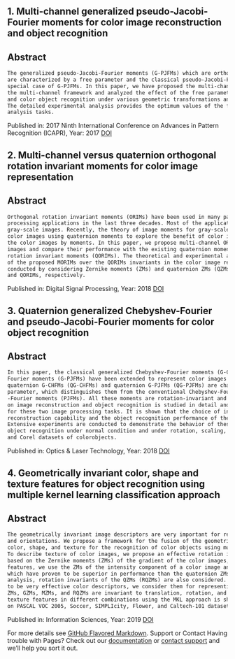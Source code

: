 ## 1. Multi-channel generalized pseudo-Jacobi-Fourier moments for color image reconstruction and object recognition
## Abstract
```markdown
The generalized pseudo-Jacobi-Fourier moments (G-PJFMs) which are orthogonal and rotation invariant
are characterized by a free parameter and the classical pseudo-Jacobi-Fourier moments (PJFMs) are the
special case of G-PJFMs. In this paper, we have proposed the multi-channel G-PJFMs (MG-PJFMs) using
the multi-channel framework and analyzed the effect of the free parameter on color image reconstruction
and color object recognition under various geometric transformations and noisy conditions for G-PJFMs. 
The detailed experimental analysis provides the optimum values of the free parameter for these image 
analysis tasks.
```
Published in: 2017 Ninth International Conference on Advances in Pattern Recognition (ICAPR), Year: 2017
[DOI]( 10.1109/ICAPR.2017.8592964)

## 2. Multi-channel versus quaternion orthogonal rotation invariant moments for color image representation
## Abstract
```markdown
Orthogonal rotation invariant moments (ORIMs) have been used in many pattern recognition and image 
processing applications in the last three decades. Most of the applications relate to monochrome and
gray-scale images. Recently, the theory of image moments for gray-scale images has been extended to 
color images using quaternion moments to explore the benefit of color information while representing 
the color images by moments. In this paper, we propose multi-channel ORIMs (MORIMs) invariants for color
images and compare their performance with the existing quaternion moments, called quaternion orthogonal 
rotation invariant moments (QORIMs). The theoretical and experimental analysis demonstrates the superiority
of the proposed MORIMs over the QORIMs invariants in the color image recognition task. The experiments are 
conducted by considering Zernike moments (ZMs) and quaternion ZMs (QZMs) as the representatives of MORIMs
and QORIMs, respectively.
```
Published in: Digital Signal Processing, Year: 2018
[DOI](https://doi.org/10.1016/j.dsp.2018.04.001)

## 3. Quaternion generalized Chebyshev-Fourier and pseudo-Jacobi-Fourier moments for color object recognition
## Abstract
```markdown
In this paper, the classical generalized Chebyshev-Fourier moments (G-CHFMs) and generalized pseudo–Jacobi-
Fourier moments (G-PJFMs) have been extended to represent color images using quaternion algebra. The proposed
quaternion G-CHFMs (QG-CHFMs) and quaternion G-PJFMs (QG-PJFMs) are characterized by a parameter , called free
parameter, which distinguishes them from the conventional Chebyshev-Fourier moments (CHFMs) and pseudo-Jacobi
-Fourier moments (PJFMs). All these moments are rotation-invariant and orthogonal. The effect of the parameter
on image reconstruction and object recognition is studied in detail and its optimal values have been obtained 
for these two image processing tasks. It is shown that the choice of influences significantly the image 
reconstruction capability and the object recognition performance of the proposed QG-CHFMs and QG-PJFMs moments. 
Extensive experiments are conducted to demonstrate the behavior of these moments on image reconstruction and 
object recognition under normal condition and under rotation, scaling, and noise using COIL-100, SIMPLIcity 
and Corel datasets of colorobjects.
```
Published in: Optics & Laser Technology, Year: 2018
[DOI](https://doi.org/10.1016/j.optlastec.2018.03.033)

## 4. Geometrically invariant color, shape and texture features for object recognition using multiple kernel learning classification approach
## Abstract
```markdown
The geometrically invariant image descriptors are very important for recognizing objects of arbitrary shapes
and orientations. We propose a framework for the fusion of the geometrically invariant descriptors representing
color, shape, and texture for the recognition of color objects using multiple kernel learning (MKL) approach.
To describe texture of color images, we propose an effective rotation invariant texture descriptor which is 
based on the Zernike moments (ZMs) of the gradient of the color images, referred to as the GZMs. For the shape
features, we use the ZMs of the intensity component of a color image and also use multi-channel ZMs (MZMs) 
which have proven to be superior in performance than the quaternion ZMs (QZMs). For comparative performance
analysis, rotation invariants of the QZMs (RQZMs) are also considered. Since the color histograms (CH) are known
to be very effective color descriptors, we consider them for representing color. The five sets of features – CH,
ZMs, GZMs, MZMs, and RQZMs are invariant to translation, rotation, and scale. The fusion of color, shape and 
texture features in different combinations using the MKL approach is shown to provide very high recognition rates
on PASCAL VOC 2005, Soccer, SIMPLIcity, Flower, and Caltech-101 datasets.
```
Published in: Information Sciences, Year: 2019
[DOI](https://doi.org/10.1016/j.ins.2019.01.058)


For more details see [GitHub Flavored Markdown](https://guides.github.com/features/mastering-markdown/).
Support or Contact
Having trouble with Pages? Check out our [documentation](https://help.github.com/categories/github-pages-basics/) or [contact support](https://github.com/contact) and we’ll help you sort it out.

